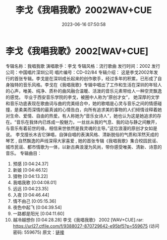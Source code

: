 ﻿---
title: 李戈《我唱我歌》2002WAV+CUE
date: 2023-06-16 07:50:58
categories: WAV车载音乐、镜像
tags: 华语中文
---
# 李戈《我唱我歌》2002[WAV+CUE]

专辑名称：我唱我歌
演唱歌手：李戈
专辑风格：流行歌曲
发行时间：2002
发行公司：中国唱片深圳公司
唱片编号：CD-02/84
专辑介绍：
这是李戈2002年发行的首张专辑。李戈是在深圳成长起来的创作歌手，经过多年的积累，已形成了自身独特的音乐风格。李戈在《我唱我歌》专辑中唱出了工作和生活在深圳的年轻人的心声，唯美、纯净、质朴的曲风融合温暖、活泼的音乐元素带给人一种空灵飘逸的感觉。
毕业于西安音乐学院的李戈，被圈中人称为“原创才女”，
她深厚的文学和音乐功底表现在歌曲词与曲的完美结合中，她的歌唱是心灵与音乐之间的情感碰撞，是柔美而深情的最真诚的心情告白，向所有追求美的事物的人们倾情诠释着她对生命、爱情、自由的热爱。有人称她为“音乐女诗人”，她也认为这是她追求的存在。“音乐在我体内已炼成一股魅力，一丝丝从我的气息、我的动与静之间散开，与音乐有着前世的缘，相信来世依然是我灵魂的主导。”这位浪漫的原创才女如是说。
李戈擅长木吉它弹唱，自弹自唱的表演风格、清新脱俗的气质和浑然天成的琴艺 , 自然飘逸的声线深得大家喜爱 ,
她的首张专辑《我唱我歌》集合校园民谣、城市民谣、都市情歌为一体，以新古典浪漫为风尚，带你感受唯美、清新、诗意的音乐。
专辑曲目：
01. 预感 [0:04:24.37]
02. 新娘 [0:04:46.12]
03. 猎物 [0:04:13.22]
04. 我唱我歌 [0:04:08.01]
05. 远远 [0:04:23.35]
06. 入夜 [0:04:46.44]
07. 情不由己 [0:05:15.36]
08. 夜色中起飞 [0:04:39.54]
09. 一路都是阳光 [0:04:11.60]
10. 越冷越想你 [0:04:28.28]
李戈《我唱我歌》 2002 [WAV+CUE].rar: https://url27.ctfile.com/f/9388027-870729642-e95bf5?p=559675
(访问密码: 559675)
原文：[链接](https://blog.sina.com.cn/s/blog_1647c7e76010312d3.html)